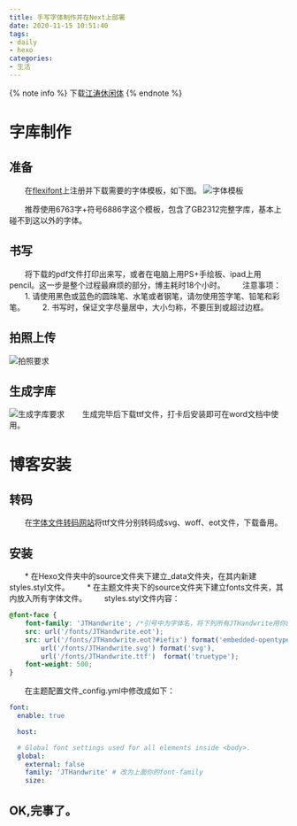 ```yaml
---
title: 手写字体制作并在Next上部署
date: 2020-11-15 10:51:40
tags:
- daily
- hexo
categories: 
- 生活
---
```

{% note info %}
下载[江涛休闲体](http://file.panjiangtao.cn/ziti.ttf)
{% endnote %}

# 字库制作
## 准备
　　在[flexifont](http://www.flexifont.com/flexifont-chn/mine/)上注册并下载需要的字体模板，如下图。
![字体模板](moban.jpg)
<!-- more -->
　　推荐使用6763字+符号6886字这个模板，包含了GB2312完整字库，基本上碰不到这以外的字体。

## 书写
　　将下载的pdf文件打印出来写，或者在电脑上用PS+手绘板、ipad上用pencil。这一步是整个过程最麻烦的部分，博主耗时18个小时。
　　注意事项：
　　1. 请使用黑色或蓝色的圆珠笔、水笔或者钢笔，请勿使用签字笔、铅笔和彩笔。
　　2. 书写时，保证文字尽量居中，大小匀称，不要压到或超过边框。

## 拍照上传
![拍照要求](paizhao.jpg)

## 生成字库
![生成字库要求](shengcheng.jpg)
　　生成完毕后下载ttf文件，打卡后安装即可在word文档中使用。

# 博客安装
## 转码
　　在[字体文件转码网站](https://www.aconvert.com/cn/image/ttf-to-svg/)将ttf文件分别转码成svg、woff、eot文件，下载备用。

## 安装
　　* 在Hexo文件夹中的source文件夹下建立_data文件夹，在其内新建styles.styl文件。
　　* 在主题文件夹下的source文件夹下建立fonts文件夹，其内放入所有字体文件。
　　styles.styl文件内容：
```css
@font-face {
    font-family: 'JTHandwrite'; /*引号中为字体名，将下列所有JTHandwrite用你的文件名代替 */
    src: url('/fonts/JTHandwrite.eot');
    src: url('/fonts/JTHandwrite.eot?#iefix') format('embedded-opentype'),
        url('/fonts/JTHandwrite.svg') format('svg'),
        url('/fonts/JTHandwrite.ttf')  format('truetype');
    font-weight: 500;
}
```
　　在主题配置文件_config.yml中修改成如下：
```yml
font:
  enable: true

  host:

  # Global font settings used for all elements inside <body>.
  global:
    external: false
    family: 'JTHandwrite' # 改为上面你的font-family
    size:
```

## OK,完事了。